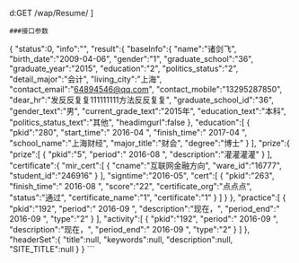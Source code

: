 
d:GET
	/wap/Resume/
]
```
###接口参数

```
{
    "status":0,
    "info":"",
    "result":{
            "baseInfo":{
                "name":"诸剑飞",
                "birth_date":"2009-04-06",
                "gender":"1",
                "graduate_school":"36",
                "graduate_year":"2015",
                "education":"2",
                "politics_status":"2",
                "detail_major":"会计",
                "living_city":"上海",
                "contact_email":"64894546@qq.com",
                "contact_mobile":"13295287850",
                "dear_hr":"发反反复复111111111方法反反复复",
                "graduate_school_id":"36",
                "gender_text":"男",
                "current_grade_text":"2015年",
                "education_text":"本科",
                "politics_status_text":"其他",
                "headimgurl":false
            },
            "education":[
                {
                    "pkid":"280",
                    "start_time":" 2016-04 ",
                    "finish_time":" 2017-04 ",
                    "school_name":"上海财经",
                    "major_title":"财会",
                    "degree":"博士"
                }
            ],
            "prize":{
                "prize":[
                    {
                        "pkid":"5",
                        "period":" 2016-08 ",
                        "description":"灌灌灌灌"
                    }
                ],
                "certificate":{
                    "mir_cert":[
                        {
                            "cname":"互联网金融方向",
                            "ware_id":"16777",
                            "student_id":"246916"
                        }
                    ],
                    "signtime":"2016-05",
                    "cert":[
                        {
                            "pkid":"263",
                            "finish_time":" 2016-08 ",
                            "score":"22",
                            "certificate_org":"点点点",
                            "status":"通过",
                            "certificate_name":"1",
                            "certificate":"1"
                        }
                    ]
                }
            },
            "practice":[
                {
                    "pkid":"192",
                    "period":" 2016-09 ",
                    "description":"现在，",
                    "period_end":" 2016-09 ",
                    "type":"2"
                }
            ],
            "activity":[
                {
                    "pkid":"192",
                    "period":" 2016-09 ",
                    "description":"现在，",
                    "period_end":" 2016-09 ",
                    "type":"2"
                }
            ]
        },
        "headerSet":{
        "title":null,
            "keywords":null,
            "description":null,
            "SITE_TITLE":null
        }
    }
    ```
